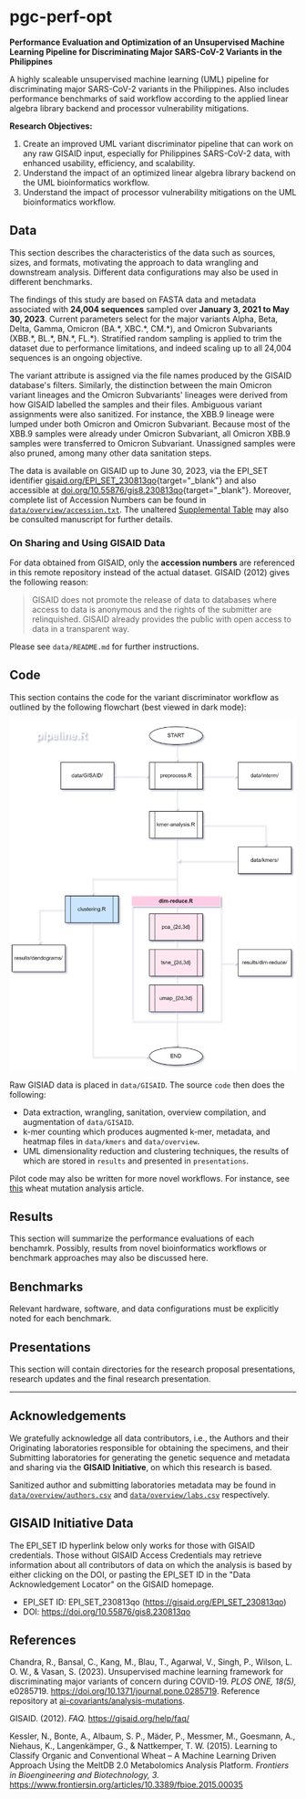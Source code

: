 # pgc-perf-opt

**Performance Evaluation and Optimization of an Unsupervised Machine Learning Pipeline for Discriminating Major SARS-CoV-2 Variants in the Philippines**

A highly scaleable unsupervised machine learning (UML) pipeline for discriminating major SARS-CoV-2 variants in the Philippines. Also includes performance benchmarks of said workflow according to the applied linear algebra library backend and processor vulnerability mitigations.

**Research Objectives:**

1. Create an improved UML variant discriminator pipeline that can work on any raw GISAID input, especially for Philippines SARS-CoV-2 data, with enhanced usability, efficiency, and scalability.
2. Understand the impact of an optimized linear algebra library backend on the UML bioinformatics workflow.
3. Understand the impact of processor vulnerability mitigations on the UML bioinformatics workflow.

## Data

This section describes the characteristics of the data such as sources, sizes, and formats, motivating the approach to data wrangling and downstream analysis. Different data configurations may also be used in different benchmarks.

The findings of this study are based on FASTA data and metadata associated with **24,004 sequences** sampled over **January 3, 2021 to May 30, 2023**. Current parameters select for the major variants Alpha, Beta, Delta, Gamma,  Omicron (BA.\*, XBC.\*, CM.\*), and Omicron Subvariants (XBB.\*, BL.\*, BN.\*, FL.\*). Stratified random sampling is applied to trim the dataset due to performance limitations, and indeed scaling up to all 24,004 sequences is an ongoing objective.

The variant attribute is assigned via the file names produced by the GISAID database's filters. Similarly, the distinction between the main Omicron variant lineages and the Omicron Subvariants' lineages were derived from how GISAID labelled the samples and their files. Ambiguous variant assignments were also sanitized. For instance, the XBB.9 lineage were lumped under both Omicron and Omicron Subvariant. Because most of the XBB.9 samples were already under Omicron Subvariant, all Omicron XBB.9 samples were transferred to Omicron Subvariant. Unassigned samples were also pruned, among many other data sanitation steps.

The data is available on GISAID up to June 30, 2023, via the EPI_SET identifier [gisaid.org/EPI_SET_230813qo](https://gisaid.org/EPI_SET_230813qo){target="_blank"} and also accessible at [doi.org/10.55876/gis8.230813qo](https://doi.org/10.55876/gis8.230813qo){target="_blank"}. Moreover, complete list of Accession Numbers can be found in [`data/overview/accession.txt`](`data/overview/accession.txt`). The unaltered [Supplemental Table](`data/gisaid_supplemental_table_epi_set_230813qo.pdf`) may also be consulted manuscript for further details.

### On Sharing and Using GISAID Data
For data obtained from GISAID, only the **accession numbers** are referenced in this remote repository instead of the actual dataset. GISAID (2012) gives the following reason:

> GISAID does not promote the release of data to databases where access to data is anonymous and the rights of the submitter are relinquished.  GISAID already provides the public with open access to data in a transparent way.

Please see `data/README.md` for further instructions.

## Code
This section contains the code for the variant discriminator workflow as outlined by the following flowchart (best viewed in dark mode):

![](presentations/pipeline-flowchart-2-gh-ver.png)

Raw GISIAD data is placed in `data/GISAID`. The source `code` then does the following:
- Data extraction, wrangling, sanitation, overview compilation, and augmentation of `data/GISAID`.
- k-mer counting which produces augmented k-mer, metadata, and heatmap files in `data/kmers` and `data/overview`.
- UML dimensionality reduction and clustering techniques, the results of which are stored in `results` and presented in `presentations`.

Pilot code may also be written for more novel workflows. For instance, see [this](https://www.frontiersin.org/articles/10.3389/fbioe.2015.00035/full) wheat mutation analysis article.

## Results
This section will summarize the performance evaluations of each benchamrk. Possibly, results from novel bioinformatics workflows or benchmark approaches may also be discussed here.

## Benchmarks
Relevant hardware, software, and data configurations must be explicitly noted for each benchmark.

## Presentations
This section will contain directories for the research proposal presentations, research updates and the final research presentation.

---
## Acknowledgements
We gratefully acknowledge all data contributors, i.e., the Authors and their Originating laboratories responsible for obtaining the specimens, and their Submitting laboratories for generating the genetic sequence and metadata and sharing via the **GISAID Initiative**, on which this research is based.

Sanitized author and submitting laboratories metadata may be found in [`data/overview/authors.csv`](`data/overview/authors.csv`) and [`data/overview/labs.csv`](`data/overview/labs.csv`) respectively.

## GISAID Initiative Data
The EPI_SET ID hyperlink below only works for those with GISAID credentials. Those without GISAID Access Credentials may retrieve information about all contributors of data on which the analysis is based by either clicking on the DOI, or pasting the EPI_SET ID in the "Data Acknowledgement Locator" on the GISAID homepage.

- EPI_SET ID: EPI_SET_230813qo (<https://gisaid.org/EPI_SET_230813qo>)
- DOI: <https://doi.org/10.55876/gis8.230813qo>

## References
Chandra, R., Bansal, C., Kang, M., Blau, T., Agarwal, V., Singh, P., Wilson, L. O. W., & Vasan, S. (2023). Unsupervised machine learning framework for discriminating major variants of concern during COVID-19. *PLOS ONE, 18(5),* e0285719. https://doi.org/10.1371/journal.pone.0285719. Reference repository at [ai-covariants/analysis-mutations](https://github.com/ai-covariants/analysis-mutations).

GISAID. (2012). *FAQ.* https://gisaid.org/help/faq/

Kessler, N., Bonte, A., Albaum, S. P., Mäder, P., Messmer, M., Goesmann, A., Niehaus, K., Langenkämper, G., & Nattkemper, T. W. (2015). Learning to Classify Organic and Conventional Wheat – A Machine Learning Driven Approach Using the MeltDB 2.0 Metabolomics Analysis Platform. *Frontiers in Bioengineering and Biotechnology, 3.* https://www.frontiersin.org/articles/10.3389/fbioe.2015.00035
